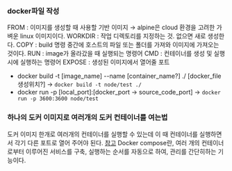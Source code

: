 ### docker파일 작성
FROM : 이미지를 생성할 때 사용할 기반 이미지
→ alpine은 cloud 환경을 고려한 가벼운 linux 이미지이다.
WORKDIR : 작업 디렉토리를 지정하는 것. 없으면 새로 생성한다.
COPY : build 명령 중간에 호스트의 파일 또는 폴더를 가져와 이미지에 가져오는 것이다.
RUN : image가 올라갔을 때 실행되는 명령어
CMD : 컨테이너를 생성 및 실행 시에 실행하는 명령어
EXPOSE : 생성된 이미지에서 열어줄 포트


- docker build -t [image_name] --name [container_name?] ./ [docker_file생성위치?]
→ `docker build -t node/test ./ `
- docker run -p [local_port]:[docker_port -> source_code_port]
→ `docker run -p 3600:3600 node/test`

### 하나의 도커 이미지로 여러개의 도커 컨테이너를 여는법
도커 이미지 한개로 여러개의 컨테이너를 실행할 수 있는데 이 때 컨테이너를 실행하면서 각기 다른 포트로 열어 주어야 된다.
[참고](https://phin09.tistory.com/81)
Docker compose란, 여러 개의 컨테이너로부터 이루어진 서비스를 구축, 실행하는 순서를 자동으로 하여, 관리를 간단히하는 기능이다.
